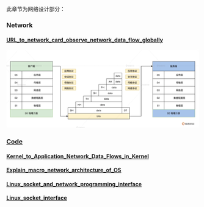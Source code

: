 此章节为网络设计部分：   
### Network
#### [URL_to_network_card_observe_network_data_flow_globally](./URL_to_network_card_observe_network_data_flow_globally/README.md)
![ISO](./images/iso.png)  
### [Code](./HuOS15.0/)
#### [Kernel_to_Application_Network_Data_Flows_in_Kernel](./Kernel_to_Application_Network_Data_Flows_in_Kernel/README.md)
#### [Explain_macro_network_architecture_of_OS](./Explain_macro_network_architecture_of_OS/README.md)
#### [Linux_socket_and_network_programming_interface](./Linux_socket_and_network_programming_interface/README.md)
#### [Linux_socket_interface](./Linux_socket_interface/README.md)
